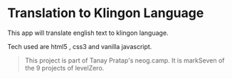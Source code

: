 # Translation to Klingon Language

This app will translate english text to klingon language.

Tech used are html5 , css3 and vanilla javascript.

> This project is part of Tanay Pratap's neog.camp. It is markSeven of the 9 projects of levelZero.
